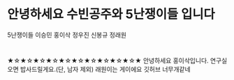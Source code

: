# 안녕하세요 수빈공주와 5난쟁이들 입니다
  5난쟁이들
  이승민
  홍이삭
  정우진
  신봉규
  정래원
  #
★☆★☆★☆★☆★☆★☆★☆★☆★☆★☆★
안녕하세요 홍이삭입니다.
연구실 오면 밥사드릴게요.(단, 남자 제외)
래원이는 게이에요
깃허브 너무개같네
